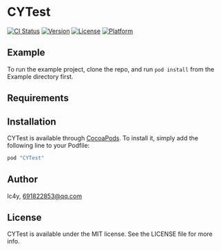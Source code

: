 # CYTest

[![CI Status](http://img.shields.io/travis/lc4y/CYTest.svg?style=flat)](https://travis-ci.org/lc4y/CYTest)
[![Version](https://img.shields.io/cocoapods/v/CYTest.svg?style=flat)](http://cocoapods.org/pods/CYTest)
[![License](https://img.shields.io/cocoapods/l/CYTest.svg?style=flat)](http://cocoapods.org/pods/CYTest)
[![Platform](https://img.shields.io/cocoapods/p/CYTest.svg?style=flat)](http://cocoapods.org/pods/CYTest)

## Example

To run the example project, clone the repo, and run `pod install` from the Example directory first.

## Requirements

## Installation

CYTest is available through [CocoaPods](http://cocoapods.org). To install
it, simply add the following line to your Podfile:

```ruby
pod "CYTest"
```

## Author

lc4y, 691822853@qq.com

## License

CYTest is available under the MIT license. See the LICENSE file for more info.
